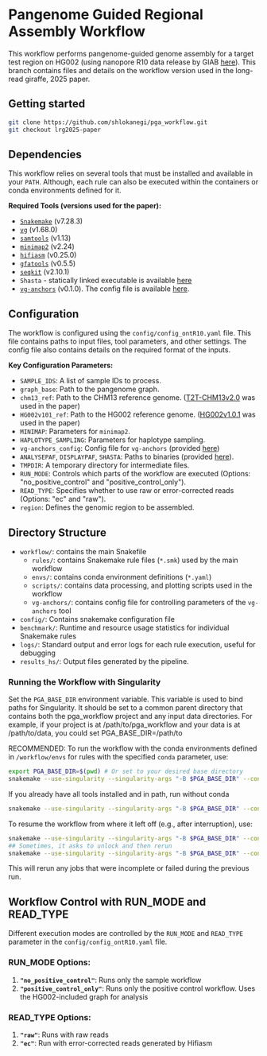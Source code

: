 # Pangenome Guided Regional Assembly Workflow

This workflow performs pangenome-guided genome assembly for a target test region on HG002 (using nanopore R10 data release by GIAB [here](https://epi2me.nanoporetech.com/giab-2025.01/)). This branch contains files and details on the workflow version used in the long-read giraffe, 2025 paper.


## Getting started

```sh
git clone https://github.com/shlokanegi/pga_workflow.git
git checkout lrg2025-paper
```

## Dependencies

This workflow relies on several tools that must be installed and available in your `PATH`. Although, each rule can also be executed within the containers or conda environments defined for it.

**Required Tools (versions used for the paper):**
*   [`Snakemake`](https://snakemake.readthedocs.io/en/stable/getting_started/installation.html) (v7.28.3)
*   [`vg`](https://github.com/vgteam/vg?tab=readme-ov-file#installation) (v1.68.0)
*   [`samtools`](https://www.htslib.org/) (v1.13)
*   [`minimap2`](https://github.com/lh3/minimap2?tab=readme-ov-file#installation) (v2.24)
*   [`hifiasm`](https://github.com/chhylp123/hifiasm?tab=readme-ov-file#getting-started) (v0.25.0)
*   [`gfatools`](https://github.com/lh3/gfatools?tab=readme-ov-file#getting-started) (v0.5.5)
*   [`seqkit`](https://anaconda.org/bioconda/seqkit) (v2.10.1)
*   `Shasta` - statically linked executable is available [here](/workflow/shasta/shasta)
*   [`vg-anchors`](https://github.com/shlokanegi/vg_anchors/tree/vg-anchors-release-v0.1.0-lrg) (v0.1.0). The config file is available [here](/workflow/vg-anchors/config.ini).

## Configuration

The workflow is configured using the `config/config_ontR10.yaml` file. This file contains paths to input files, tool parameters, and other settings. The config file also contains details on the required format of the inputs.

**Key Configuration Parameters:**
*   `SAMPLE_IDS`: A list of sample IDs to process.
*   `graph_base`: Path to the pangenome graph.
*   `chm13_ref`: Path to the CHM13 reference genome. ([T2T-CHM13v2.0](https://s3-us-west-2.amazonaws.com/human-pangenomics/T2T/CHM13/assemblies/analysis_set/chm13v2.0.fa.gz) was used in the paper)
*   `HG002v101_ref`: Path to the HG002 reference genome. ([HG002v1.0.1](https://s3-us-west-2.amazonaws.com/human-pangenomics/T2T/HG002/assemblies/hg002v1.1.fasta.gz) was used in the paper)
*   `MINIMAP`: Parameters for `minimap2`.
*   `HAPLOTYPE_SAMPLING`: Parameters for haplotype sampling.
*   `vg-anchors_config`: Config file for `vg-anchors` (provided [here](/workflow/vg-anchors/config.ini))
*   `ANALYSEPAF`, `DISPLAYPAF`, `SHASTA`: Paths to binaries (provided [here](/workflow/shasta/)).
*   `TMPDIR`: A temporary directory for intermediate files.
*   `RUN_MODE`: Controls which parts of the workflow are executed (Options: "no_positive_control" and "positive_control_only").
*   `READ_TYPE`: Specifies whether to use raw or error-corrected reads (Options: "ec" and "raw").
*   `region`: Defines the genomic region to be assembled.

## Directory Structure
* `workflow/`: contains the main Snakefile
    * `rules/`: contains Snakemake rule files (`*.smk`) used by the main workflow
    * `envs/`: contains conda environment definitions (`*.yaml`)
    * `scripts/`: contains data processing, and plotting scripts used in the workflow
    * `vg-anchors/`: contains config file for controlling parameters of the `vg-anchors` tool
* `config/`: Contains snakemake configuration file
* `benchmark/`: Runtime and resource usage statistics for individual Snakemake rules
* `logs/`: Standard output and error logs for each rule execution, useful for debugging
* `results_hs/`: Output files generated by the pipeline.


### Running the Workflow with Singularity

Set the `PGA_BASE_DIR` environment variable. This variable is used to bind paths for Singularity. It should be set to a common parent directory that contains both the pga_workflow project and any input data directories.
For example, if your project is at /path/to/pga_workflow and your data is at /path/to/data, you could set PGA_BASE_DIR=/path/to

RECOMMENDED: To run the workflow with the conda environments defined in `/workflow/envs` for rules with the specified `conda` parameter, use:

```bash
export PGA_BASE_DIR=$(pwd) # Or set to your desired base directory
snakemake --use-singularity --singularity-args "-B $PGA_BASE_DIR" --configfile config/config_ontR10.yaml --cores 128 --printshellcmds --conda-frontend conda
```

If you already have all tools installed and in path, run without conda
```sh
snakemake --use-singularity --singularity-args "-B $PGA_BASE_DIR" --configfile config/config_ontR10.yaml --cores 128 --printshellcmds
```

To resume the workflow from where it left off (e.g., after interruption), use:
```sh
snakemake --use-singularity --singularity-args "-B $PGA_BASE_DIR" --configfile config/config_ontR10.yaml --cores 128 --printshellcmds --rerun-incomplete 
## Sometimes, it asks to unlock and then rerun
snakemake --use-singularity --singularity-args "-B $PGA_BASE_DIR" --configfile config/config_ontR10.yaml --cores 128 --printshellcmds --unlock
```
This will rerun any jobs that were incomplete or failed during the previous run.


## Workflow Control with RUN_MODE and READ_TYPE
Different execution modes are controlled by the `RUN_MODE` and `READ_TYPE` parameter in the `config/config_ontR10.yaml` file.

### RUN_MODE Options:
1. **`"no_positive_control"`**: Runs only the sample workflow
2. **`"positive_control_only"`**: Runs only the positive control workflow. Uses the HG002-included graph for analysis

### READ_TYPE Options:
1. **`"raw"`**: Runs with raw reads
2. **`"ec"`**: Run with error-corrected reads generated by Hifiasm 
